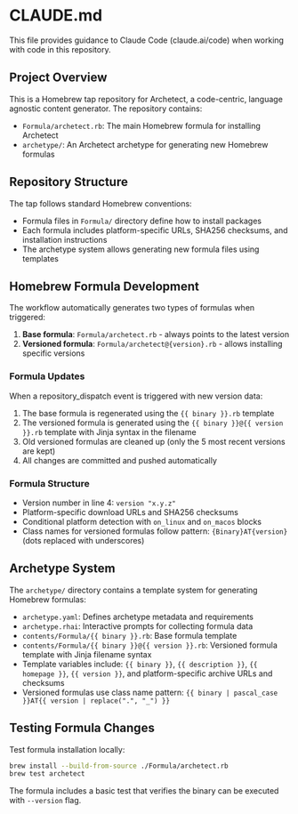 # CLAUDE.md

This file provides guidance to Claude Code (claude.ai/code) when working with code in this repository.

## Project Overview

This is a Homebrew tap repository for Archetect, a code-centric, language agnostic content generator. The repository contains:

- `Formula/archetect.rb`: The main Homebrew formula for installing Archetect
- `archetype/`: An Archetect archetype for generating new Homebrew formulas

## Repository Structure

The tap follows standard Homebrew conventions:
- Formula files in `Formula/` directory define how to install packages
- Each formula includes platform-specific URLs, SHA256 checksums, and installation instructions
- The archetype system allows generating new formula files using templates

## Homebrew Formula Development

The workflow automatically generates two types of formulas when triggered:
1. **Base formula**: `Formula/archetect.rb` - always points to the latest version
2. **Versioned formula**: `Formula/archetect@{version}.rb` - allows installing specific versions

### Formula Updates
When a repository_dispatch event is triggered with new version data:
1. The base formula is regenerated using the `{{ binary }}.rb` template
2. The versioned formula is generated using the `{{ binary }}@{{ version }}.rb` template with Jinja syntax in the filename
3. Old versioned formulas are cleaned up (only the 5 most recent versions are kept)
4. All changes are committed and pushed automatically

### Formula Structure
- Version number in line 4: `version "x.y.z"`
- Platform-specific download URLs and SHA256 checksums
- Conditional platform detection with `on_linux` and `on_macos` blocks
- Class names for versioned formulas follow pattern: `{Binary}AT{version}` (dots replaced with underscores)

## Archetype System

The `archetype/` directory contains a template system for generating Homebrew formulas:
- `archetype.yaml`: Defines archetype metadata and requirements
- `archetype.rhai`: Interactive prompts for collecting formula data
- `contents/Formula/{{ binary }}.rb`: Base formula template
- `contents/Formula/{{ binary }}@{{ version }}.rb`: Versioned formula template with Jinja filename syntax
- Template variables include: `{{ binary }}`, `{{ description }}`, `{{ homepage }}`, `{{ version }}`, and platform-specific archive URLs and checksums
- Versioned formulas use class name pattern: `{{ binary | pascal_case }}AT{{ version | replace(".", "_") }}`

## Testing Formula Changes

Test formula installation locally:
```bash
brew install --build-from-source ./Formula/archetect.rb
brew test archetect
```

The formula includes a basic test that verifies the binary can be executed with `--version` flag.